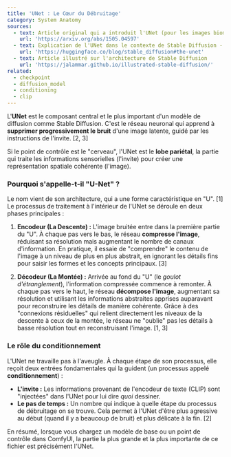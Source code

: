 ```yaml
---
title: 'UNet : Le Cœur du Débruitage'
category: System Anatomy
sources:
  - text: Article original qui a introduit l'UNet (pour les images biomédicales)
    url: 'https://arxiv.org/abs/1505.04597'
  - text: Explication de l'UNet dans le contexte de Stable Diffusion - Hugging Face
    url: 'https://huggingface.co/blog/stable_diffusion#the-unet'
  - text: Article illustré sur l'architecture de Stable Diffusion
    url: 'https://jalammar.github.io/illustrated-stable-diffusion/'
related:
  - checkpoint
  - diffusion_model
  - conditioning
  - clip
---
```


L'**UNet** est le composant central et le plus important d'un modèle de diffusion comme Stable Diffusion. C'est le réseau neuronal qui apprend à **supprimer progressivement le bruit** d'une image latente, guidé par les instructions de l'invite. [2, 3]

Si le point de contrôle est le "cerveau", l'UNet est le **lobe pariétal**, la partie qui traite les informations sensorielles (l'invite) pour créer une représentation spatiale cohérente (l'image).

### Pourquoi s'appelle-t-il "U-Net" ?

Le nom vient de son architecture, qui a une forme caractéristique en "U". [1] Le processus de traitement à l'intérieur de l'UNet se déroule en deux phases principales :

1.  **Encodeur (La Descente) :**
    L'image bruitée entre dans la première partie du "U". À chaque pas vers le bas, le réseau **compresse l'image**, réduisant sa résolution mais augmentant le nombre de canaux d'information. En pratique, il essaie de "comprendre" le contenu de l'image à un niveau de plus en plus abstrait, en ignorant les détails fins pour saisir les formes et les concepts principaux. [3]

2.  **Décodeur (La Montée) :**
    Arrivée au fond du "U" (le *goulot d'étranglement*), l'information compressée commence à remonter. À chaque pas vers le haut, le réseau **décompose l'image**, augmentant sa résolution et utilisant les informations abstraites apprises auparavant pour reconstruire les détails de manière cohérente. Grâce à des "connexions résiduelles" qui relient directement les niveaux de la descente à ceux de la montée, le réseau ne "oublie" pas les détails à basse résolution tout en reconstruisant l'image. [1, 3]

### Le rôle du conditionnement

L'UNet ne travaille pas à l'aveugle. À chaque étape de son processus, elle reçoit deux entrées fondamentales qui la guident (un processus appelé **conditionnement**) :
- **L'invite :** Les informations provenant de l'encodeur de texte (CLIP) sont "injectées" dans l'UNet pour lui dire *quoi* dessiner.
- **Le pas de temps :** Un nombre qui indique à quelle étape du processus de débruitage on se trouve. Cela permet à l'UNet d'être plus agressive au début (quand il y a beaucoup de bruit) et plus délicate à la fin. [2]

En résumé, lorsque vous chargez un modèle de base ou un point de contrôle dans ComfyUI, la partie la plus grande et la plus importante de ce fichier est précisément l'UNet.
